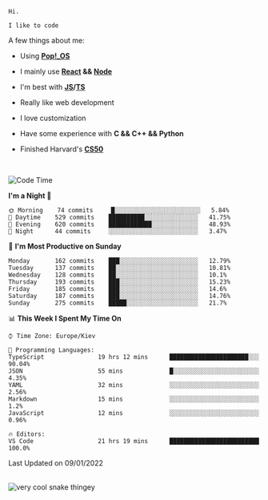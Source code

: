 ```
Hi.

I like to code
```

A few things about me:

-   Using **[Pop!\_OS](https://pop.system76.com/)**

-   I mainly use **[React](https://reactjs.org/) && [Node](https://nodejs.org/en/)**

-   I'm best with **[JS](https://www.javascript.com/)/[TS](https://www.typescriptlang.org/)**

-   Really like web development

-   I love customization

-   Have some experience with **C && C++ && Python**

-   Finished Harvard's **[CS50](https://cs50.harvard.edu)**

<br>

<!--START_SECTION:waka-->
![Code Time](http://img.shields.io/badge/Code%20Time-245%20hrs%2040%20mins-blue)

**I'm a Night 🦉** 

```text
🌞 Morning    74 commits     █░░░░░░░░░░░░░░░░░░░░░░░░   5.84% 
🌆 Daytime    529 commits    ██████████░░░░░░░░░░░░░░░   41.75% 
🌃 Evening    620 commits    ████████████░░░░░░░░░░░░░   48.93% 
🌙 Night      44 commits     ░░░░░░░░░░░░░░░░░░░░░░░░░   3.47%

```
📅 **I'm Most Productive on Sunday** 

```text
Monday       162 commits    ███░░░░░░░░░░░░░░░░░░░░░░   12.79% 
Tuesday      137 commits    ██░░░░░░░░░░░░░░░░░░░░░░░   10.81% 
Wednesday    128 commits    ██░░░░░░░░░░░░░░░░░░░░░░░   10.1% 
Thursday     193 commits    ███░░░░░░░░░░░░░░░░░░░░░░   15.23% 
Friday       185 commits    ███░░░░░░░░░░░░░░░░░░░░░░   14.6% 
Saturday     187 commits    ███░░░░░░░░░░░░░░░░░░░░░░   14.76% 
Sunday       275 commits    █████░░░░░░░░░░░░░░░░░░░░   21.7%

```


📊 **This Week I Spent My Time On** 

```text
⌚︎ Time Zone: Europe/Kiev

💬 Programming Languages: 
TypeScript               19 hrs 12 mins      ██████████████████████░░░   90.04% 
JSON                     55 mins             █░░░░░░░░░░░░░░░░░░░░░░░░   4.35% 
YAML                     32 mins             ░░░░░░░░░░░░░░░░░░░░░░░░░   2.56% 
Markdown                 15 mins             ░░░░░░░░░░░░░░░░░░░░░░░░░   1.2% 
JavaScript               12 mins             ░░░░░░░░░░░░░░░░░░░░░░░░░   0.96%

🔥 Editors: 
VS Code                  21 hrs 19 mins      █████████████████████████   100.0%

```


 Last Updated on 09/01/2022
<!--END_SECTION:waka-->

<br>

<img title="" src="https://raw.githubusercontent.com/Trunkelis/Trunkelis/output/github-contribution-grid-snake.svg" alt="very cool snake thingey" data-align="left">
